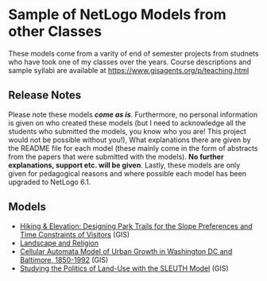 # Sample of NetLogo Models from other Classes

These models come from a varity of end of semester projects from studnets who have took one of my classes over the years. Course descriptions and sample syllabi are available at <https://www.gisagents.org/p/teaching.html>

## Release Notes
Please note these models ***come as is***. Furthermore, no personal information is given on who created these models (but I need to acknowledge all the students who submitted the models, you know who you are! This project would not be possible without you!), What explanations there are given by the README file for each model (these mainly come in the form of abstracts from the papers that were submitted with the models). **No further explanations, support etc. will be given**. Lastly, these models are only given for pedagogical reasons and where possible each model has been upgraded to NetLogo 6.1.


## Models

* [Hiking & Elevation: Designing Park Trails for the Slope Preferences and Time Constraints of Visitors](HikingElevation) (GIS)
* [Landscape and Religion](Landscape_and_Religion)
* [Cellular Automata Model of Urban Growth in Washington DC and Baltimore, 1850-1992](UrbanGrowthModel) (GIS)
* [Studying the Politics of Land-Use with the SLEUTH Model](Politics_of_LandUse) (GIS)



